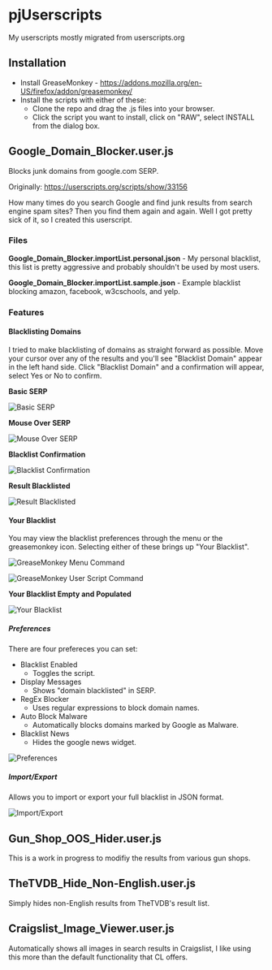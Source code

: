 # pjUserscripts

My userscripts mostly migrated from userscripts.org

## Installation

* Install GreaseMonkey - https://addons.mozilla.org/en-US/firefox/addon/greasemonkey/
* Install the scripts with either of these:
  * Clone the repo and drag the .js files into your browser.
  * Click the script you want to install, click on "RAW", select INSTALL from the dialog box.

## Google_Domain_Blocker.user.js
Blocks junk domains from google.com SERP.

Originally: https://userscripts.org/scripts/show/33156

How many times do you search Google and find junk results from search engine spam sites? Then you find them again and again. Well I got pretty sick of it, so I created this userscript.

### Files

**Google_Domain_Blocker.importList.personal.json** - My personal blacklist, this list is pretty aggressive and probably shouldn't be used by most users.

**Google_Domain_Blocker.importList.sample.json** - Example blacklist blocking amazon, facebook, w3cschools, and yelp.

### Features

#### Blacklisting Domains

I tried to make blacklisting of domains as straight forward as possible.  Move your cursor over any of the results and you'll see "Blacklist Domain" appear in the left hand side.  Click "Blacklist Domain" and a confirmation will appear, select Yes or No to confirm.

**Basic SERP**

![Basic SERP](http://jobson.us/github/pjUserscripts/screen_shots/gdb-serp_01-plain.png)

**Mouse Over SERP**

![Mouse Over SERP](http://jobson.us/github/pjUserscripts/screen_shots/gdb-serp_02-blacklist_domain.png)

**Blacklist Confirmation**

![Blacklist Confirmation](http://jobson.us/github/pjUserscripts/screen_shots/gdb-serp_03-confirmation.png)

**Result Blacklisted**

![Result Blacklisted](http://jobson.us/github/pjUserscripts/screen_shots/gdb-serp_04-blacklisted_result.png)

#### Your Blacklist

You may view the blacklist preferences through the menu or the greasemonkey icon.  Selecting either of these brings up "Your Blacklist".

![GreaseMonkey Menu Command](http://jobson.us/github/pjUserscripts/screen_shots/gdb-menu_user_script_command.png)

![GreaseMonkey User Script Command](http://jobson.us/github/pjUserscripts/screen_shots/gdb-gm_icon_user_script_command.png)

**Your Blacklist Empty and Populated**

![Your Blacklist](http://jobson.us/github/pjUserscripts/screen_shots/gdb-your_blacklist.png)

##### Preferences

There are four prefereces you can set:

* Blacklist Enabled
  * Toggles the script.
* Display Messages
  * Shows "domain blacklisted" in SERP.
* RegEx Blocker
  * Uses regular expressions to block domain names.
* Auto Block Malware
  * Automatically blocks domains marked by Google as Malware.
* Blacklist News
  * Hides the google news widget.

![Preferences](http://jobson.us/github/pjUserscripts/screen_shots/gdb-preferences.png)

##### Import/Export

Allows you to import or export your full blacklist in JSON format.

![Import/Export](http://jobson.us/github/pjUserscripts/screen_shots/gdb-import_export.png)

## Gun_Shop_OOS_Hider.user.js

This is a work in progress to modifiy the results from various gun shops. 

## TheTVDB_Hide_Non-English.user.js

Simply hides non-English results from TheTVDB's result list.

## Craigslist_Image_Viewer.user.js

Automatically shows all images in search results in Craigslist, I like using this more than the default functionality that CL offers.
